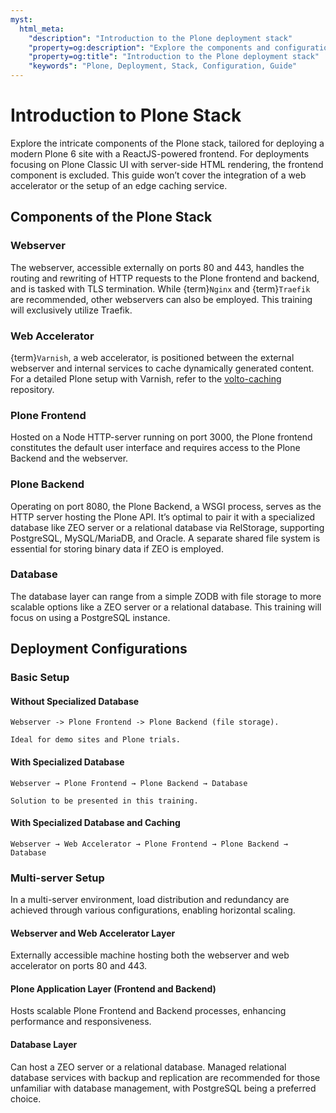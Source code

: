 ```yaml
---
myst:
  html_meta:
    "description": "Introduction to the Plone deployment stack"
    "property=og:description": "Explore the components and configurations for deploying a modern Plone 6 site."
    "property=og:title": "Introduction to the Plone deployment stack"
    "keywords": "Plone, Deployment, Stack, Configuration, Guide"
---
```

# Introduction to Plone Stack

Explore the intricate components of the Plone stack, tailored for deploying a modern Plone 6 site with a ReactJS-powered frontend.
For deployments focusing on Plone Classic UI with server-side HTML rendering, the frontend component is excluded.
This guide won’t cover the integration of a web accelerator or the setup of an edge caching service.

## Components of the Plone Stack

### Webserver

The webserver, accessible externally on ports 80 and 443, handles the routing and rewriting of HTTP requests to the Plone frontend and backend, and is tasked with TLS termination. While {term}`Nginx` and {term}`Traefik` are recommended, other webservers can also be employed. This training will exclusively utilize Traefik.

### Web Accelerator

{term}`Varnish`, a web accelerator, is positioned between the external webserver and internal services to cache dynamically generated content. For a detailed Plone setup with Varnish, refer to the [volto-caching](https://github.com/collective/volto-caching) repository.

### Plone Frontend

Hosted on a Node HTTP-server running on port 3000, the Plone frontend constitutes the default user interface and requires access to the Plone Backend and the webserver.

### Plone Backend

Operating on port 8080, the Plone Backend, a WSGI process, serves as the HTTP server hosting the Plone API. It’s optimal to pair it with a specialized database like ZEO server or a relational database via RelStorage, supporting PostgreSQL, MySQL/MariaDB, and Oracle. A separate shared file system is essential for storing binary data if ZEO is employed.

### Database

The database layer can range from a simple ZODB with file storage to more scalable options like a ZEO server or a relational database. This training will focus on using a PostgreSQL instance.

## Deployment Configurations

### Basic Setup

#### Without Specialized Database

```
Webserver -> Plone Frontend -> Plone Backend (file storage).
```

```{note}
Ideal for demo sites and Plone trials.
```

#### With Specialized Database

```
Webserver → Plone Frontend → Plone Backend → Database
```

```{note}
Solution to be presented in this training.
```

#### With Specialized Database and Caching

```
Webserver → Web Accelerator → Plone Frontend → Plone Backend → Database
```

### Multi-server Setup

In a multi-server environment, load distribution and redundancy are achieved through various configurations, enabling horizontal scaling.

#### Webserver and Web Accelerator Layer

Externally accessible machine hosting both the webserver and web accelerator on ports 80 and 443.

#### Plone Application Layer (Frontend and Backend)

Hosts scalable Plone Frontend and Backend processes, enhancing performance and responsiveness.

#### Database Layer

Can host a ZEO server or a relational database. Managed relational database services with backup and replication are
recommended for those unfamiliar with database management, with PostgreSQL being a preferred choice.
